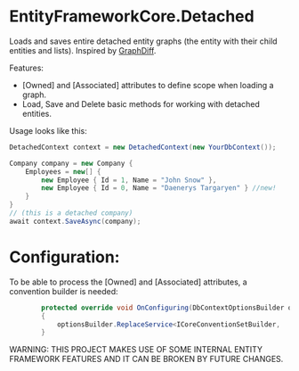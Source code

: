 
# EntityFrameworkCore.Detached

Loads and saves entire detached entity graphs (the entity with their child entities and lists). Inspired by  [GraphDiff](https://github.com/refactorthis/GraphDiff).


Features:

 * [Owned] and [Associated] attributes to define scope when loading a graph.
 * Load, Save and Delete basic methods for working with detached entities.


Usage looks like this:
```csharp
DetachedContext context = new DetachedContext(new YourDbContext());

Company company = new Company {
	Employees = new[] {
    	new Employee { Id = 1, Name = "John Snow" },
        new Employee { Id = 0, Name = "Daenerys Targaryen" } //new!
    }
}
// (this is a detached company)
await context.SaveAsync(company);              
```

# Configuration:
To be able to process the [Owned] and [Associated] attributes, a convention builder is needed:


```csharp
        protected override void OnConfiguring(DbContextOptionsBuilder optionsBuilder)
        {
            optionsBuilder.ReplaceService<ICoreConventionSetBuilder, 	DetachedCoreConventionSetBuilder>();
        }
```

WARNING: THIS PROJECT MAKES USE OF SOME INTERNAL ENTITY FRAMEWORK FEATURES AND IT CAN BE BROKEN BY FUTURE CHANGES.
